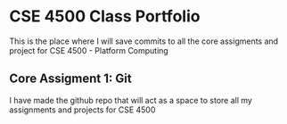# CSE 4500 Class Portfolio

This is the place where I will save commits to all the core assigments and project for CSE 4500 - Platform Computing

## Core Assigment 1: Git 

I have made the github repo that will act as a space to store all my assignments and projects for CSE 4500